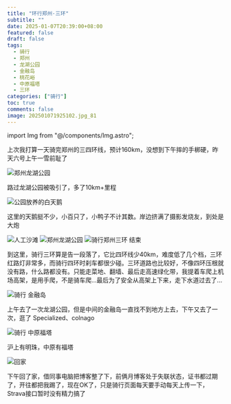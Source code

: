 ```yaml
---
title: "环行郑州·三环"
subtitle: ""
date: 2025-01-07T20:39:00+08:00
featured: false
draft: false
tags:
  - 骑行
  - 郑州
  - 龙湖公园
  - 金融岛
  - 桃花峪
  - 中原福塔
  - 三环
categories: ["骑行"]
toc: true
comments: false
image: 202501071925102.jpg_81
---
```

import Img from "@/components/Img.astro";

上次我打算一天骑完郑州的三四环线，预计160km，没想到下午摔的手梆硬，昨天六号上午一雪前耻了

<Img src="20250107192510.jpg_736" alt="郑州龙湖公园" />

路过龙湖公园被吸引了，多了10km+里程

<Img src="202501071925103.jpg_736" alt="公园放养的白天鹅" />

这里的天鹅挺不少，小百只了，小鸭子不计其数。岸边挤满了摄影发烧友，到处是大炮

<Img src="202501071925101.jpg_736" alt="人工沙滩" />

<Img src="202501071925102.jpg_736" alt="郑州龙湖公园" />

<Img src="202501071925104.jpg" alt="骑行郑州三环 结束" exif={false} />

到这里，骑行三环算是告一段落了，它比四环线少40km，难度低了几个档，三环红路灯非常多，而骑行四环时刹车都很少碰。三环道路也比较好，不像四环压根就没有路，什么路都没有。只能走菜地、翻墙、最后走高速绿化带，我提着车爬上机场高架，是用手爬，不是骑车爬...最后为了安全从高架上下来，走下水道过去了...

<Img src="202501071925105.jpg" alt="骑行 金融岛" exif={false} />

上午去了一次龙湖公园，但是中间的金融岛一直找不到地方上去，下午又去了一次，逛了 Specialized、colnago

<Img src="202501071925106.jpg_736" alt="骑行 中原福塔" />

沪上有明珠，中原有福塔

<Img src="202501071925107.jpg" alt="回家" exif={false} />

下午回了家，借同事电脑把博客整了下，前俩月博客处于失联状态，证书都过期了，开往都把我踢了，现在OK了，只是骑行页面每天要手动每天上传一下，Strava接口暂时没有精力搞了